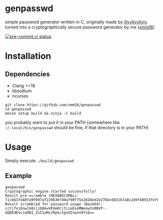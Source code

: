 # genpasswd

simple password generator written in C, originally made by [lilyyllyyllyly](https://github.com/lilyyllyyllyly), turned into a cryptographically secure password generator by me ([xmm16](https://github.com/xmm16))

[![pre-commit.ci status](https://results.pre-commit.ci/badge/github/xmm16/genpasswd/main.svg)](https://results.pre-commit.ci/latest/github/xmm16/genpasswd/main)

# Installation

## Dependencies

- Clang >=18
- libsodium
- ncurses

```
git clone https://github.com/xmm16/genpasswd
cd genpasswd
meson setup build && ninja -C build
```

you probably want to put it in your PATH (somewhere like `~/.local/bin/genpasswd` should be fine, if that directory is in your PATH)

# Usage

Simply execute `./build/genpasswd`

## Example

```
genpasswd
Cryptographic engine started successfully!
Result pre-scramble (HEXADECIMAL): 71cb637e88fa9f097af229636f49af90f75e2828ed2e2784c683167a8c2d9f40553fef8643c11d2af722783048fd9bc8d6e32f251a6472d827519b309e7f5889
Result scrambled for password usage (Base64): cctjfoj6nwl68iljb0mvkPdeKCjtLieExoMWeowtn0BVP--GQ8EdKvcieDBI_ZvI1uMvJRpkctgnUZswnn9YiQ==
```
